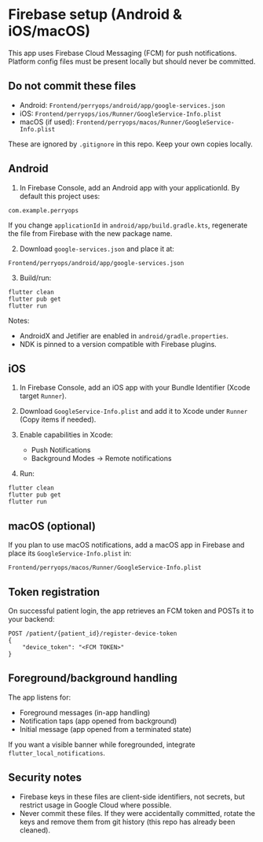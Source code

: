 # Firebase setup (Android & iOS/macOS)

This app uses Firebase Cloud Messaging (FCM) for push notifications. Platform config files must be present locally but should never be committed.

## Do not commit these files

- Android: `Frontend/perryops/android/app/google-services.json`
- iOS: `Frontend/perryops/ios/Runner/GoogleService-Info.plist`
- macOS (if used): `Frontend/perryops/macos/Runner/GoogleService-Info.plist`

These are ignored by `.gitignore` in this repo. Keep your own copies locally.

## Android

1) In Firebase Console, add an Android app with your applicationId. By default this project uses:

```
com.example.perryops
```

If you change `applicationId` in `android/app/build.gradle.kts`, regenerate the file from Firebase with the new package name.

2) Download `google-services.json` and place it at:

```
Frontend/perryops/android/app/google-services.json
```

3) Build/run:

```
flutter clean
flutter pub get
flutter run
```

Notes:
- AndroidX and Jetifier are enabled in `android/gradle.properties`.
- NDK is pinned to a version compatible with Firebase plugins.

## iOS

1) In Firebase Console, add an iOS app with your Bundle Identifier (Xcode target `Runner`).
2) Download `GoogleService-Info.plist` and add it to Xcode under `Runner` (Copy items if needed).
3) Enable capabilities in Xcode:
	 - Push Notifications
	 - Background Modes → Remote notifications

4) Run:

```
flutter clean
flutter pub get
flutter run
```

## macOS (optional)

If you plan to use macOS notifications, add a macOS app in Firebase and place its `GoogleService-Info.plist` in:

```
Frontend/perryops/macos/Runner/GoogleService-Info.plist
```

## Token registration

On successful patient login, the app retrieves an FCM token and POSTs it to your backend:

```
POST /patient/{patient_id}/register-device-token
{
	"device_token": "<FCM TOKEN>"
}
```

## Foreground/background handling

The app listens for:
- Foreground messages (in-app handling)
- Notification taps (app opened from background)
- Initial message (app opened from a terminated state)

If you want a visible banner while foregrounded, integrate `flutter_local_notifications`.

## Security notes

- Firebase keys in these files are client-side identifiers, not secrets, but restrict usage in Google Cloud where possible.
- Never commit these files. If they were accidentally committed, rotate the keys and remove them from git history (this repo has already been cleaned).


